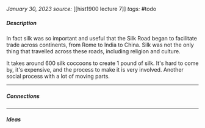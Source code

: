 *January 30, 2023*
*source:* [[hist1900 lecture 7]]
*tags:* #todo

##### Description
In fact silk was so important and useful that the Silk Road began to facilitate trade across continents, from Rome to India to China. Silk was not the only thing that travelled across these roads, including religion and culture.

It takes around 600 silk coccoons to create 1 pound of silk. It's hard to come by, it's expensive, and the process to make it is very involved. Another social process with a lot of moving parts.

---

##### Connections


---

##### Ideas